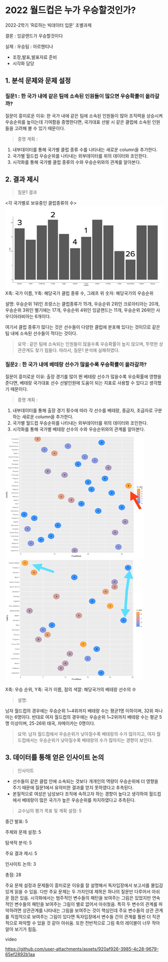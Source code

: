 # 2022 월드컵은 누가 우승할것인가?

2022-2학기 'R로하는 빅데이터 입문' 조별과제

결론 : 잉글랜드가 우승할것이다

실제 :  우승팀 : 아르헨티나
- 조장,발표,발표자료 준비
- 시각화 담당



## 1. 분석 문제와 문제 설정

### 질문1 : 한 국가 내에 같은 팀에 소속된 인원들이 많으면 우승확률이 올라갈까?
질문이 흥미로운 이유: 
한 국가 내에 같은 팀에 소속된 인원들이 많아 조직력을 상승시켜 우승순위를 높이는데 기여함을 증명한다면, 국가대표 선발 시 같은 클럽에 소속된 인원들을 고려해 볼 수 있기 때문이다. 

>증명 계획 :  
1.	내부데이터를 통해 국가별 클럽 종류 수를 나타내는 새로운 column을 추가한다.
2.	국가별 월드컵 우승순위를 나타내는 외부데이터를 위의 데이터와 조인한다.
3.	시각화를 통해 국가별 클럽 종류의 수와 우승순위와의 관계를 알아본다. 


## 2. 결과 제시
>질문1 결과
 
<각 국가별로 보유중인 클럽종류의 수>
![alt text](image/image.png)
X축: 국가 이름,  Y축: 해당국가 클럽 종류 수, 그래프 위 숫자: 해당국가의 우승순위

설명: 우승순위 1위인 프랑스는 클럽종류가 15개, 
우승순위 2위인 크로아티아는 20개, 
우승순위 3위인 벨기에는 17개, 
우승순위 4위인 잉글랜드는 11개, 
우승순위 26위인 사우디아라비아는 6개이다. 

여기서 클럽 종류가 많다는 것은 선수들이 다양한 클럽에 분포해 있다는 것이므로 같은 팀 내에 소속된 선수들이 적다는 것이다. 

>요약 :  같은 팀에 소속되는 인원들이 많을수록 우승확률이 높지 않으며, 뚜렷한 상관관계도 찾기 힘들다. 따라서, 질문1 분석에 실패하였다.


### 질문2 : 한 국가 내에 베테랑 선수가 많을수록 우승확률이 올라갈까?

질문이 흥미로운 이유:
출장 경기를 많이 뛴 베테랑 선수가 많을수록 우승확률에 영향을 준다면, 베테랑 국가대표 선수 선발인원에 도움이 되는 지표로 사용할 수 있다고 생각했기 때문이다.

> 증명 계획 :  
1.	내부데이터를 통해 출장 경기 횟수에 따라 각 선수를 베테랑, 중급자, 초급자로 구분하는 새로운 column을 추가한다.
2.	국가별 월드컵 우승순위를 나타내는 외부데이터를 위의 데이터와 조인한다.
3.	시각화를 통해 국가별 베테랑 선수의 수와 우승순위와의 관계를 알아본다. 

![alt text](image/image-1.png)
![alt text](image/image-2.png)

X축: 우승 순위,  Y축: 국가 이름, 점의 색깔: 해당국가의 베테랑 선수의 수

> 설명: 

남자 월드컵의 경우에는 우승순위 1~4위까지 베테랑 수는 평균1명 이하이며, 32위 파나마는 6명이다. 반대로 여자 월드컵의 경우에는 우승순위 1~2위까지 베테랑 수는 평균 5명 이상이며, 25-26위 태국, 자메이카는 0명이다.    

>요약: 남자 월드컵에서 우승순위가 낮아질수록 베테랑의 수가 많아지고, 여자 월드컵에서는 우승순위가 낮아질수록 베테랑의 수가 많아지는 경향이 보인다.


## 3. 데이터를 통해 얻은 인사이트 논의
>인사이트
-	선수들이 같은 클럽 안에 소속되는 것보다 개개인의 역량이 우승순위에 더 영향을 주기 때문에 질문1에서 유의미한 결과를 얻지 못하였다고 추측된다.
-	본질적으로 여성은 남성보다 조직에 속하고자 하는 경향이 높다고 생각하여 월드컵에서 베테랑이 많은 국가가 높은 우승순위를 차지하였다고 추측된다.


> 교수님의 평가
목표 및 계획 설정: 5

중간 발표: 5

주제와 문제 설정: 5

탐색적 분석: 5

주요 결과 제시: 5

인사이트 논의: 3

총점: 28

주요 문제 설정과 문제들이 흥미로운 이유를 잘 설명해서 독자입장에서 보고서를 몰입감있게 읽을 수 있음. 다만 주요 문제는 두 가지인데 제목은 하나의 질문만 다루어서 아쉬운 점은 있음. 시각화에서는 범주적인 변수들의 패턴을 보여주는 그림은 있었지만 연속적인 변수들의 패턴을 보여주는 그림이 별로 없어서 아쉬웠음. 특히 두 변수의 관계를 파악하려면 상관관계를 나타내는 그림을 보여주는 것이 핵심인데 주요 변수들의 상관 관계를 직접적으로 보여주는 그림이 있다면 독자입장에서 변수들 간의 관계를 훨씬 더 직관적으로 파악할 수 있을 것 같아 아쉬움. 또한 전반적으로 그림 축의 레이블이 너무 작아 알아 보기가 힘듬.

video

https://github.com/user-attachments/assets/920af926-3985-4c28-9679-65ef2892b1aa